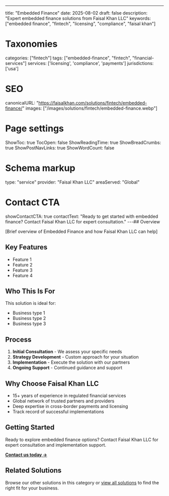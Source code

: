 ---
title: "Embedded Finance"
date: 2025-08-02
draft: false
description: "Expert embedded finance solutions from Faisal Khan LLC"
keywords: ["embedded finance", "fintech", "licensing", "compliance", "faisal khan"]

# Taxonomies
categories: ["fintech"]
tags: ["embedded-finance", "fintech", "financial-services"]
services: ['licensing', 'compliance', 'payments']
jurisdictions: ['usa']

# SEO
canonicalURL: "https://faisalkhan.com/solutions/fintech/embedded-finance/"
images: ["/images/solutions/fintech/embedded-finance.webp"]

# Page settings
ShowToc: true
TocOpen: false
ShowReadingTime: true
ShowBreadCrumbs: true
ShowPostNavLinks: true
ShowWordCount: false

# Schema markup
type: "service"
provider: "Faisal Khan LLC"
areaServed: "Global"

# Contact CTA
showContactCTA: true
contactText: "Ready to get started with embedded finance? Contact Faisal Khan LLC for expert consultation."
---## Overview

[Brief overview of Embedded Finance and how Faisal Khan LLC can help]

## Key Features

- Feature 1
- Feature 2  
- Feature 3
- Feature 4

## Who This Is For

This solution is ideal for:

- Business type 1
- Business type 2
- Business type 3

## Process

1. **Initial Consultation** - We assess your specific needs
2. **Strategy Development** - Custom approach for your situation  
3. **Implementation** - Execute the solution with our partners
4. **Ongoing Support** - Continued guidance and support

## Why Choose Faisal Khan LLC

- 15+ years of experience in regulated financial services
- Global network of trusted partners and providers
- Deep expertise in cross-border payments and licensing
- Track record of successful implementations

## Getting Started

Ready to explore embedded finance options? Contact Faisal Khan LLC for expert consultation and implementation support.

**[Contact us today →](mailto:contact@faisalkhan.com)**

## Related Solutions

Browse our other solutions in this category or [view all solutions](/solutions/) to find the right fit for your business.
